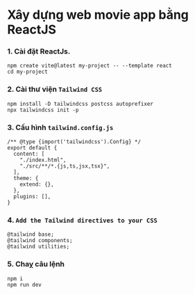 # Xây dựng web movie app bằng ReactJS

### 1. Cài đặt ReactJs.
```
npm create vite@latest my-project -- --template react
cd my-project
```
### 2. Cài thư viện `Tailwind CSS`
```
npm install -D tailwindcss postcss autoprefixer
npx tailwindcss init -p
```
### 3. Cấu hình `tailwind.config.js`
```
/** @type {import('tailwindcss').Config} */
export default {
  content: [
    "./index.html",
    "./src/**/*.{js,ts,jsx,tsx}",
  ],
  theme: {
    extend: {},
  },
  plugins: [],
}
```
### 4. `Add the Tailwind directives to your CSS`
```
@tailwind base;
@tailwind components;
@tailwind utilities;
```
### 5. Chaỵ câu lệnh
```
npm i
npm run dev
```